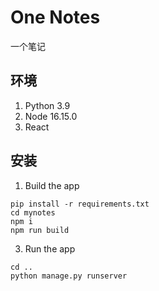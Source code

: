 # One Notes
一个笔记

## 环境
1. Python 3.9
2. Node 16.15.0
3. React

## 安装

1. Build the app
```
pip install -r requirements.txt
cd mynotes
npm i
npm run build
```

3. Run the app
```
cd ..
python manage.py runserver
```
